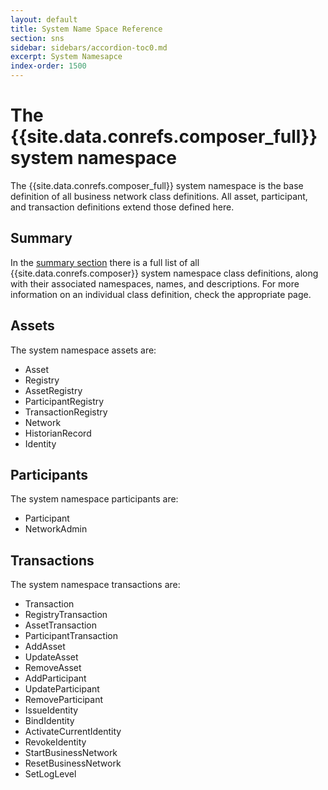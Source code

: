 ```yaml
---
layout: default
title: System Name Space Reference
section: sns
sidebar: sidebars/accordion-toc0.md
excerpt: System Namesapce
index-order: 1500
---
```


# The {{site.data.conrefs.composer_full}} system namespace

The {{site.data.conrefs.composer_full}} system namespace is the base definition of all business network class definitions. All asset, participant, and transaction definitions extend those defined here.

## Summary

In the [summary section](./summary.html) there is a full list of all {{site.data.conrefs.composer}} system namespace class definitions, along with their associated namespaces, names, and descriptions. For more information on an individual class definition, check the appropriate page.

## Assets

The system namespace assets are:

- Asset
- Registry
- AssetRegistry
- ParticipantRegistry
- TransactionRegistry
- Network
- HistorianRecord
- Identity

## Participants

The system namespace participants are:

- Participant
- NetworkAdmin

## Transactions

The system namespace transactions are:

- Transaction
- RegistryTransaction
- AssetTransaction
- ParticipantTransaction
- AddAsset
- UpdateAsset
- RemoveAsset
- AddParticipant
- UpdateParticipant
- RemoveParticipant
- IssueIdentity
- BindIdentity
- ActivateCurrentIdentity
- RevokeIdentity
- StartBusinessNetwork
- ResetBusinessNetwork
- SetLogLevel
